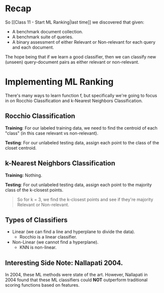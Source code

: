 # Recap

So [[Class 11 - Start ML Ranking|last time]] we discovered that given:
- A benchmark document collection.
- A benchmark suite of queries.
- A binary assessment of either Relevant or Non-relevant for each query and each document.

The hope being that if we learn a good classifier, then we can classify new (unseen) query-document pairs as either relevant or non-relevant.

# Implementing ML Ranking

There's many ways to learn function f, but specifically we're going to focus in on Rocchio Classification and k-Nearest Neighbors Classification.

## Rocchio Classification

**Training**: For our labeled training data, we need to find the centroid of each "class" (in this case relevant vs non-relevant).

**Testing**: For our unlabeled testing data, assign each point to the class of the closet centroid.

## k-Nearest Neighbors Classification

**Training:** Nothing.

**Testing**: For out unlabeled testing data, assign each point to the majority class of the k-closest points.
> So for k = 3, we find the k-closest points and see if they're majority Relevant or Non-relevant.

## Types of Classifiers

- Linear (we can find a line and hyperplane to divide the data).
	- Rocchio is a linear classifier.
- Non-Linear (we cannot find a hyperplane).
	- KNN is non-linear.

## Interesting Side Note: Nallapati 2004.

In 2004, these ML methods were state of the art. However, Nallapati in 2004 found that these ML classifiers could **NOT**
outperform traditional scoring functions based on features.